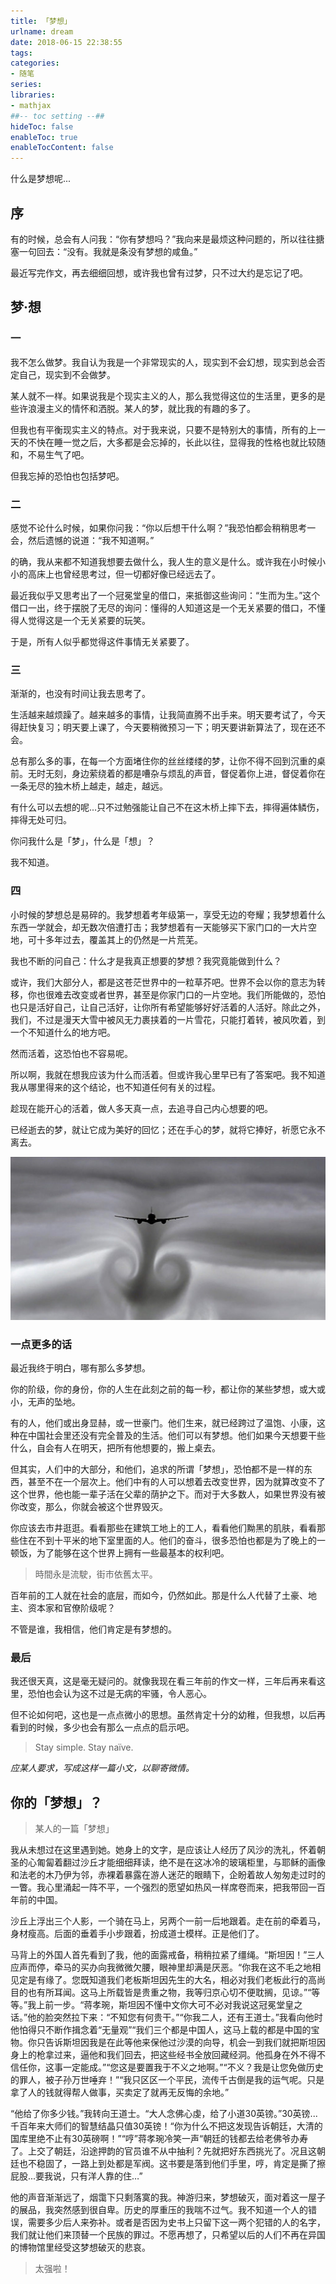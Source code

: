 ```yaml
---
title: 「梦想」
urlname: dream
date: 2018-06-15 22:38:55
tags:
categories: 
- 随笔
series:
libraries:
- mathjax 
##-- toc setting --##
hideToc: false
enableToc: true
enableTocContent: false
---
```


什么是梦想呢...
<!--more-->

## 序

有的时候，总会有人问我：“你有梦想吗？”我向来是最烦这种问题的，所以往往搪塞一句回去：“没有。我就是条没有梦想的咸鱼。”

最近写完作文，再去细细回想，或许我也曾有过梦，只不过大约是忘记了吧。

## 梦·想

### 一

我不怎么做梦。我自认为我是一个非常现实的人，现实到不会幻想，现实到总会否定自己，现实到不会做梦。

某人就不一样。如果说我是个现实主义的人，那么我觉得这位的生活里，更多的是些许浪漫主义的情怀和洒脱。某人的梦，就比我的有趣的多了。

但我也有平衡现实主义的特点。对于我来说，只要不是特别大的事情，所有的上一天的不快在睡一觉之后，大多都是会忘掉的，长此以往，显得我的性格也就比较随和，不易生气了吧。

但我忘掉的恐怕也包括梦吧。

### 二

感觉不论什么时候，如果你问我：“你以后想干什么啊？”我恐怕都会稍稍思考一会，然后遗憾的说道：“我不知道啊。”

的确，我从来都不知道我想要去做什么，我人生的意义是什么。或许我在小时候小小的高床上也曾经思考过，但一切都好像已经远去了。

最近我似乎又思考出了一个冠冕堂皇的借口，来抵御这些询问：“生而为生。”这个借口一出，终于摆脱了无尽的询问：懂得的人知道这是一个无关紧要的借口，不懂得人觉得这是一个无关紧要的玩笑。

于是，所有人似乎都觉得这件事情无关紧要了。

### 三

渐渐的，也没有时间让我去思考了。

生活越来越烦躁了。越来越多的事情，让我简直腾不出手来。明天要考试了，今天得赶快复习；明天要上课了，今天要稍微预习一下；明天要讲新算法了，现在还不会。

总有那么多的事，在每一个方面堵住你的丝丝缕缕的梦，让你不得不回到沉重的桌前。无时无刻，身边萦绕着的都是嘈杂与烦乱的声音，督促着你上进，督促着你在一条无尽的独木桥上越走，越走，越远。

有什么可以去想的呢...只不过勉强能让自己不在这木桥上摔下去，摔得遍体鳞伤，摔得无处可归。

你问我什么是「梦」，什么是「想」？

我不知道。

### 四

小时候的梦想总是易碎的。我梦想着考年级第一，享受无边的夸耀；我梦想着什么东西一学就会，却无数次倍遭打击；我梦想着有一天能够买下家门口的一大片空地，可十多年过去，覆盖其上的仍然是一片荒芜。

我也不断的问自己：什么才是我真正想要的梦想？我究竟能做到什么？

或许，我们大部分人，都是这苍茫世界中的一粒草芥吧。世界不会以你的意志为转移，你也很难去改变或者世界，甚至是你家门口的一片空地。我们所能做的，恐怕也只是活好自己，让自己活好，让你所有希望能够好好活着的人活好。除此之外，我们，不过是漫天大雪中被风无力裹挟着的一片雪花，只能打着转，被风吹着，到一个不知道什么的地方吧。

然而活着，这恐怕也不容易呢。

所以啊，我就在想我应该为什么而活着。但或许我心里早已有了答案吧。我不知道我从哪里得来的这个结论，也不知道任何有关的过程。

趁现在能开心的活着，做人多天真一点，去追寻自己内心想要的吧。

已经逝去的梦，就让它成为美好的回忆；还在手心的梦，就将它捧好，祈愿它永不离去。

![](2333.jpg)

### 一点更多的话

最近我终于明白，哪有那么多梦想。

你的阶级，你的身份，你的人生在此刻之前的每一秒，都让你的某些梦想，或大或小，无声的坠地。

有的人，他们或出身显赫，或一世豪门。他们生来，就已经跨过了温饱、小康，这种在中国社会里还没有完全普及的生活。他们可以有梦想。他们如果今天想要干些什么，自会有人在明天，把所有他想要的，搬上桌去。

但其实，人们中的大部分，和他们，追求的所谓「梦想」，恐怕都不是一样的东西，甚至不在一个层次上。他们中有的人可以想着去改变世界，因为就算改变不了这个世界，他也能一辈子活在父辈的荫护之下。而对于大多数人，如果世界没有被你改变，那么，你就会被这个世界毁灭。

你应该去市井逛逛。看看那些在建筑工地上的工人，看看他们黝黑的肌肤，看看那些住在不到十平米的地下室里面的人。他们的奋斗，很多恐怕也都是为了晚上的一顿饭，为了能够在这个世界上拥有一些最基本的权利吧。

> 時間永是流駛，街市依舊太平。

百年前的工人就在社会的底层，而如今，仍然如此。那是什么人代替了土豪、地主、资本家和官僚阶级呢？

不管是谁，我相信，他们肯定是有梦想的。

### 最后

我还很天真，这是毫无疑问的。就像我现在看三年前的作文一样，三年后再来看这里，恐怕也会认为这不过是无病的牢骚，令人恶心。

但不论如何吧，这也是一点点微小的思想。虽然肯定十分的幼稚，但我想，以后再看到的时候，多少也会有那么一点点的启示吧。

> Stay simple. Stay naïve.

*应某人要求，写成这样一篇小文，以聊寄微情。*

## 你的「梦想」？

> 某人的一篇「梦想」

我从未想过在这里遇到她。她身上的文字，是应该让人经历了风沙的洗礼，怀着朝圣的心匍匐着翻过沙丘才能细细拜读，绝不是在这冰冷的玻璃柜里，与耶稣的画像和法老的木乃伊为邻，赤裸着暴露在游人迷茫的眼睛下，企盼着故人匆匆走过时的一瞥。我心里涌起一阵不平，一个强烈的愿望如热风一样席卷而来，把我带回一百年前的中国。

沙丘上浮出三个人影，一个骑在马上，另两个一前一后地跟着。走在前的牵着马，身材瘦高。后面的垂着手小步跟着，扮成道士模样。正是他们了。

马背上的外国人首先看到了我，他的面露戒备，稍稍拉紧了缰绳。“斯坦因！”三人应声而停，牵马的买办向我微微欠腰，眼神里却满是厌恶。“你我在这不毛之地相见定是有缘了。您既知道我们老板斯坦因先生的大名，相必对我们老板此行的高尚目的也有所耳闻。这马上所载皆是贵重之物，我等归京心切不便耽搁，见谅。”“等等。”我上前一步。“蒋孝琬，斯坦因不懂中文你大可不必对我说这冠冕堂皇之话。”他的脸突然拉下来：“不知您有何贵干。”“你我二人，还有王道士。”我看向他时他怕得只不断作揖念着“无量观”“我们三个都是中国人，这马上载的都是中国的宝物。你只告诉斯坦因我是在此等他来保他过沙漠的向导，机会一到我们就把斯坦因身上的枪拿过来，逼他和我们回去，把这些经书全放回藏经洞。他孤身在外不得不信任你，这事一定能成。”“您这是要置我于不义之地啊。”“不义？我是让您免做历史的罪人，被子孙万世唾弃！”“我只区区一个平民，流传千古倒是我的运气呢。只是拿了人的钱就得帮人做事，买卖定了就再无反悔的余地。”

“他给了你多少钱。”我转向王道士。“大人念佛心虔，给了小道30英镑。”30英镑...千百年来大师们的智慧结晶只值30英镑！“你为什么不把这发现告诉朝廷，大清的国库里绝不止有30英磅啊！”“哼”蒋孝琬冷笑一声“朝廷的钱都去给老佛爷办寿了。上交了朝廷，沿途押韵的官员谁不从中抽利？先就把好东西挑光了。况且这朝廷也不稳固了，一路上到处都是军阀。这书要是落到他们手里，哼，肯定是撕了擦屁股...要我说，只有洋人靠的住…”

他的声音渐渐远了，烟霭下只剩落寞的我。神游归来，梦想破灭，面对着这一屋子的展品，我突然感到很自卑。历史的厚重压的我喘不过气。我不知道一个人的错误，需要多少后人来弥补。或者是否因为史书上只留下这一两个犯错的人的名字，我们就让他们来顶替一个民族的罪过。不愿再想了，只希望以后的人们不再在异国的博物馆里经受这梦想破灭的悲哀。

> 太强啦！